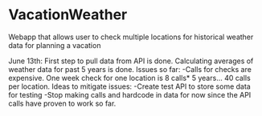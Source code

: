 # VacationWeather
Webapp that allows user to check multiple locations for historical weather data for planning a vacation 

June 13th:
First step to pull data from API is done. 
Calculating averages of weather data for past 5 years is done.
Issues so far: 
-Calls for checks are expensive. One week check for one location is 8 calls* 5 years... 40 calls per location.
Ideas to mitigate issues:
-Create test API to store some data for testing 
-Stop making calls and hardcode in data for now since the API calls have proven to work so far.
